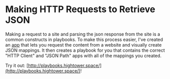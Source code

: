 # Making HTTP Requests to Retrieve JSON

Making a request to a site and parsing the json response from the site is a common constructs in playbooks. To make this process easier, I've created an [app](http://playbooks.hightower.space/) that lets you request the content from a website and visually create JSON mappings. It then creates a playbook for you that contains the correct "HTTP Client" and "JSON Path" apps with all of the mappings you created.

Try it out: [http://playbooks.hightower.space/](http://playbooks.hightower.space/)!
